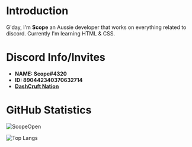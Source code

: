 # Introduction 
G'day, I'm **Scope** an Aussie developer that works on everything related to discord. Currently I'm learning HTML & CSS. 

# Discord Info/Invites
- **NAME: Scope#4320**
- **ID: 890442340370632714**
- **[DashCruft Nation](https://discord.gg/RGHBX8CU9m)**


# GitHub Statistics

![ScopeOpen](https://github-readme-stats.vercel.app/api?username=ScopeOpen&show_icons=true&theme=tokyonight&)

![Top Langs](https://github-readme-stats.vercel.app/api/top-langs/?username=anuraghazra&show_icons=true&theme=tokyonight&layout=compact)


